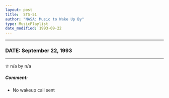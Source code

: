```yaml
---
layout: post
title:  STS-51
author: "NASA: Music to Wake Up By"
type: MusicPlaylist
date_modified: 1993-09-22
---
```


----
### DATE: September 22, 1993
----
✫ n/a by n/a

##### Comment:
* No wakeup call sent
